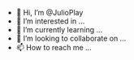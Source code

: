 - 👋 Hi, I’m @JulioPlay
- 👀 I’m interested in ...
- 🌱 I’m currently learning ...
- 💞️ I’m looking to collaborate on ...
- 📫 How to reach me ...

<!---
JulioPlay/JulioPlay is a ✨ special ✨ repository because its `README.md` (this file) appears on your GitHub profile.
You can click the Preview link to take a look at your changes.
--->
